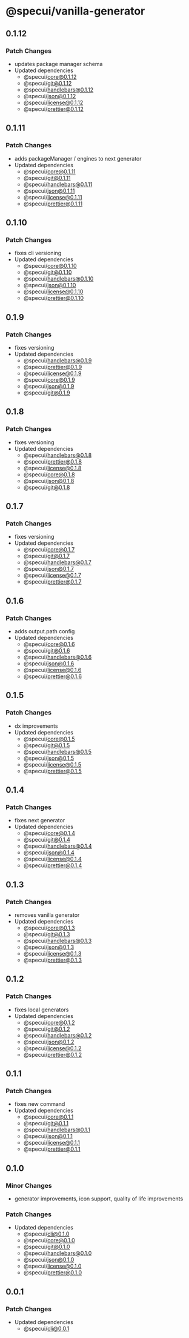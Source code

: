 # @specui/vanilla-generator

## 0.1.12

### Patch Changes

- updates package manager schema
- Updated dependencies
  - @specui/core@0.1.12
  - @specui/git@0.1.12
  - @specui/handlebars@0.1.12
  - @specui/json@0.1.12
  - @specui/license@0.1.12
  - @specui/prettier@0.1.12

## 0.1.11

### Patch Changes

- adds packageManager / engines to next generator
- Updated dependencies
  - @specui/core@0.1.11
  - @specui/git@0.1.11
  - @specui/handlebars@0.1.11
  - @specui/json@0.1.11
  - @specui/license@0.1.11
  - @specui/prettier@0.1.11

## 0.1.10

### Patch Changes

- fixes cli versioning
- Updated dependencies
  - @specui/core@0.1.10
  - @specui/git@0.1.10
  - @specui/handlebars@0.1.10
  - @specui/json@0.1.10
  - @specui/license@0.1.10
  - @specui/prettier@0.1.10

## 0.1.9

### Patch Changes

- fixes versioning
- Updated dependencies
  - @specui/handlebars@0.1.9
  - @specui/prettier@0.1.9
  - @specui/license@0.1.9
  - @specui/core@0.1.9
  - @specui/json@0.1.9
  - @specui/git@0.1.9

## 0.1.8

### Patch Changes

- fixes versioning
- Updated dependencies
  - @specui/handlebars@0.1.8
  - @specui/prettier@0.1.8
  - @specui/license@0.1.8
  - @specui/core@0.1.8
  - @specui/json@0.1.8
  - @specui/git@0.1.8

## 0.1.7

### Patch Changes

- fixes versioning
- Updated dependencies
  - @specui/core@0.1.7
  - @specui/git@0.1.7
  - @specui/handlebars@0.1.7
  - @specui/json@0.1.7
  - @specui/license@0.1.7
  - @specui/prettier@0.1.7

## 0.1.6

### Patch Changes

- adds output.path config
- Updated dependencies
  - @specui/core@0.1.6
  - @specui/git@0.1.6
  - @specui/handlebars@0.1.6
  - @specui/json@0.1.6
  - @specui/license@0.1.6
  - @specui/prettier@0.1.6

## 0.1.5

### Patch Changes

- dx improvements
- Updated dependencies
  - @specui/core@0.1.5
  - @specui/git@0.1.5
  - @specui/handlebars@0.1.5
  - @specui/json@0.1.5
  - @specui/license@0.1.5
  - @specui/prettier@0.1.5

## 0.1.4

### Patch Changes

- fixes next generator
- Updated dependencies
  - @specui/core@0.1.4
  - @specui/git@0.1.4
  - @specui/handlebars@0.1.4
  - @specui/json@0.1.4
  - @specui/license@0.1.4
  - @specui/prettier@0.1.4

## 0.1.3

### Patch Changes

- removes vanilla generator
- Updated dependencies
  - @specui/core@0.1.3
  - @specui/git@0.1.3
  - @specui/handlebars@0.1.3
  - @specui/json@0.1.3
  - @specui/license@0.1.3
  - @specui/prettier@0.1.3

## 0.1.2

### Patch Changes

- fixes local generators
- Updated dependencies
  - @specui/core@0.1.2
  - @specui/git@0.1.2
  - @specui/handlebars@0.1.2
  - @specui/json@0.1.2
  - @specui/license@0.1.2
  - @specui/prettier@0.1.2

## 0.1.1

### Patch Changes

- fixes new command
- Updated dependencies
  - @specui/core@0.1.1
  - @specui/git@0.1.1
  - @specui/handlebars@0.1.1
  - @specui/json@0.1.1
  - @specui/license@0.1.1
  - @specui/prettier@0.1.1

## 0.1.0

### Minor Changes

- generator improvements, icon support, quality of life improvements

### Patch Changes

- Updated dependencies
  - @specui/cli@0.1.0
  - @specui/core@0.1.0
  - @specui/git@0.1.0
  - @specui/handlebars@0.1.0
  - @specui/json@0.1.0
  - @specui/license@0.1.0
  - @specui/prettier@0.1.0

## 0.0.1

### Patch Changes

- Updated dependencies
  - @specui/cli@0.0.1
